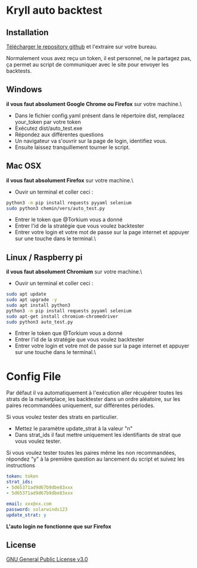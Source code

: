 # Kryll auto backtest

## Installation

[Télécharger le repository github](https://github.com/Thomas-Houtrique/Krl-backtest/archive/main.zip) et l'extraire sur votre bureau.

Normalement vous avez reçu un token, il est personnel, ne le partagez pas, ça permet au script de communiquer avec le site pour envoyer les backtests.

## Windows
**il vous faut absolument Google Chrome ou Firefox** sur votre machine.\
- Dans le fichier config.yaml présent dans le répertoire dist, remplacez your_token par votre token 
- Exécutez dist/auto_test.exe
- Répondez aux différentes questions
- Un navigateur va s'ouvrir sur la page de login, identifiez vous.
- Ensuite laissez tranquillement tourner le script.

## Mac OSX
**il vous faut absolument Firefox** sur votre machine.\
- Ouvir un terminal et coller ceci :
```bash
python3 -m pip install requests pyyaml selenium
sudo python3 chemin/vers/auto_test.py
```
- Entrer le token que @Torkium vous a donné
- Entrer l'id de la stratégie que vous voulez backtester
- Entrer votre login et votre mot de passe sur la page internet et appuyer sur une touche dans le terminal.\

## Linux / Raspberry pi
**il vous faut absolument Chromium** sur votre machine.\
- Ouvir un terminal et coller ceci :
```bash
sudo apt update
sudo apt upgrade -y
sudo apt install python3
python3 -m pip install requests pyyaml selenium
sudo apt-get install chromium-chromedriver
sudo python3 auto_test.py
```
- Entrer le token que @Torkium vous a donné
- Entrer l'id de la stratégie que vous voulez backtester
- Entrer votre login et votre mot de passe sur la page internet et appuyer sur une touche dans le terminal.\

# Config File

Par défaut il va automatiquement à l'exécution aller récupérer toutes les strats de la marketplace, les backtester dans un ordre aléatoire, sur les paires recommandées uniquement, sur différentes périodes.

Si vous voulez tester des strats en particulier.
- Mettez le paramètre update_strat à la valeur "n"
- Dans strat_ids il faut mettre uniquement les identifiants de strat que vous voulez tester.

Si vous voulez tester toutes les paires même les non recommandées, répondez "y" à la première question au lancement du script et suivez les instructions
```yaml
token: token
strat_ids:
- 5d65371ad9d67b9dbe83xxx
- 5d65371ad9d67b9dbe83xxx

email: xxx@xx.com
password: solarwinds123
update_strat: y
```
**L'auto login ne fonctionne que sur Firefox**


## License
[GNU General Public License v3.0](https://choosealicense.com/licenses/gpl-3.0/)